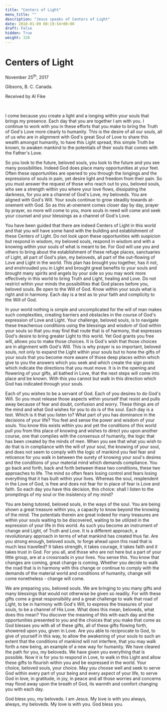 ```yaml
---
title: "Centers of Light"
menu_title: ""
description: "Jesus speaks of Centers of Light"
date: 2018-01-09 00:19:54+00:00
draft: False
hidden: True
weight: 328
---
```

# Centers of Light

November 25<sup>th</sup>, 2017

Gibsons, B. C. Canada.

Received by Al Fike

 

I come because you create a light and a longing within your souls that brings my presence. Each day that you are together I am with you. I continue to work with you in these efforts that you make to bring the Truth of God's Love more clearly to humanity. This is the desire of all our souls, all of us who are in alignment with God's great Soul of Love to share this wealth amongst humanity, to have this Light spread, this simple Truth be known, to awaken mankind to the potentials of their souls that comes with the Father's Love.

So you look to the future, beloved souls, you look to the future and you see many possibilities. Indeed God does place many opportunities at your feet. Often these opportunities are opened to you through the longings and the expressions of souls in pain, yet desire light and freedom from their pain. So you must answer the request of those who reach out to you, beloved souls, who see a strength within you where your love flows, dissipating the darkness, for you are a channel of God's Love, my beloveds. You are aligned with God's Will. Your souls continue to grow steadily towards at-onement with God. So as this at-onement comes closer day by day, prayer by prayer, so more will come to you, more souls in need will come and seek your counsel and your blessings as a channel of God's Love.

You have been guided that there are indeed Centers of Light in this world and that you will have some hand with the building and establishment of these Centers of Light. Do not look upon these opportunities with suspicion but respond in wisdom, my beloved souls, respond in wisdom and with a knowing within your souls of what is meant to be. For God will use you and others to bring about the establishment of these refuge places, sanctuaries of Light, all part of God's plan, my beloveds, all part of the out-flowing of Love and Light in the world. This plan has brought you together, has it not, and enshrouded you in Light and brought great benefits to your souls and brought many spirits and angels by your side so you may work more effectively in this world to bring Truth and Light, healing and Love. Do not restrict within your minds the possibilities that God places before you, beloved souls. Be open to the Will of God. Know within your souls what is right and in harmony. Each day is a test as to your faith and complicity to the Will of God.

In your world nothing is simple and uncomplicated for the will of man makes such complexities, creating barriers and obstacles in the course of God's expression of Love and Light. Your challenge, beloved souls, is to navigate these treacherous conditions using the blessings and wisdom of God within your souls so that you may find that route that is of harmony, that expresses God's desire to bring greater Light to this world. Yet God grants you free will, allows you to make those choices. It is God's wish that those choices are in alignment with God's Will. This is why prayer is so important, beloved souls, not only to expand the Light within your souls but to hone the gifts of your souls that you become more aware of those deep places within which give to you the answers which you seek and which create the sign posts which indicate the directions that you must move. It is in the opening and flowering of your gifts, all bathed in Love, that the next steps will come into place and be known. With this you cannot but walk in this direction which God has indicated through your souls.

Each of you wishes to be a servant of God. Each of you desires to do God's Will. So you must release those aspects within yourself that resist and pulls away because of fear and doubt, confusion and worry. These things are of the mind and what God wishes for you to do is of the soul. Each day is a test. Which is it that you listen to? What part of you has dominance in the decisions of your life? You feel and sense the power and wisdom of your souls. You know this exists within you and yet the conditions of this world pull you from this place of knowing and wishes to direct you upon another course, one that complies with the consensus of humanity, the logic that has been created by the minds of men. When you see that what you wish to do that is in compliance with the will of your soul, the knowing of your soul, and does not seem to comply with the logic of mankind you feel fear and reticence for you walk in between the surety of knowing your soul's desires and the conditions of your material mind which demands compliance. You go back and forth, back and forth between these two conditions, these two approaches to life. The mind so often fears losing control and fears losing everything that it has built within your lives. Whereas the soul, resplendent in the Love of God, is free and does not fear for in place of fear is Love and faith. So each day you have this decision, this choice: shall I listen to the promptings of my soul or the insistency of my mind?

You are being tutored, beloved souls, in the ways of the soul. You are being shown a great treasure within you, a capacity to know beyond the knowing of the mind. The potentials therein are great indeed for many treasures are within your souls waiting to be discovered, waiting to be utilized in the expression of your life in this world. As such you become an instrument of change and Light, of Truth and Love. It is a different approach, a revolutionary approach in terms of what mankind has created thus far. Are you strong enough, beloved souls, to forge ahead upon this road that is much less travelled? It takes strength, it takes courage, it takes faith and it takes trust in God. For you all, and those who are not here but a part of your little group, are at a crossroads in your lives. You sense this. You know that changes are coming, great change is coming. Whether you decide to walk the road that is in harmony with this change or continue to comply with the demands of the material world and conditions of humanity, change will come nonetheless - change will come.

We are preparing you, beloved souls. We are bringing to you many gifts and many blessings that would not otherwise be given so readily. For with these gifts come a great responsibility and a great challenge to walk that road of Light, to be in harmony with God's Will, to express the treasures of your souls, to be a channel of His Love. What does this mean, beloveds, what does this mean? You discover the meaning of this with each day and the opportunities presented to you and the choices that you make that come as God blesses you with all of these gifts, all of these gifts flowing forth, showered upon you, given in Love. Are you able to reciprocate to God, to give of yourself in this way, to allow the awakening of your souls to such an extent that the conditions of mankind will not interfere, that you may walk forth a new being, an example of a new way for humanity. We have cleared the path for you, my beloveds. We have given you everything that is possible. Now it is for you to respond in Love, to walk in this Light and allow these gifts to flourish within you and be expressed in the world. Your choice, beloved souls, your choice. May you choose well and seek to serve God within every part of your being and every aspect of your life, to serve God in love, in gratitude, in joy, in peace and all those worries and concerns may flood away upon the breath of God, its warmth and comfort changing you with each day.

God bless you, my beloveds. I am Jesus. My love is with you always, always, my beloveds. My love is with you. God bless you.

